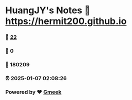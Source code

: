# HuangJY's Notes :link: https://hermit200.github.io 
### :page_facing_up: [22](https://hermit200.github.io/tag.html) 
### :speech_balloon: 0 
### :hibiscus: 180209 
### :alarm_clock: 2025-01-07 02:08:26 
### Powered by :heart: [Gmeek](https://github.com/Meekdai/Gmeek)
